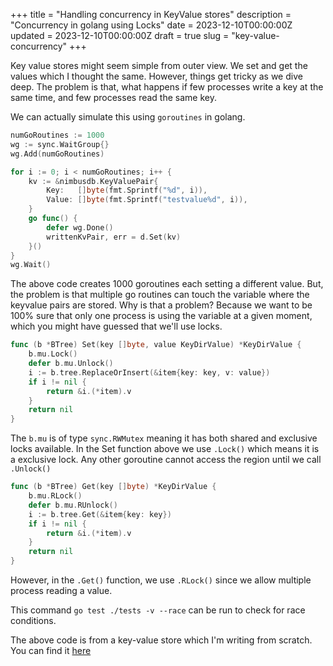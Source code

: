 +++
title = "Handling concurrency in KeyValue stores"
description = "Concurrency in golang using Locks"
date = 2023-12-10T00:00:00Z
updated = 2023-12-10T00:00:00Z
draft = true
slug = "key-value-concurrency"
+++

Key value stores might seem simple from outer view. We set and get the values which I thought the same. However, things get tricky as we dive deep. The problem is that, what happens if few processes write a key at the same time, and few processes read the same key.

We can actually simulate this using `goroutines` in golang.

```go
numGoRoutines := 1000
wg := sync.WaitGroup{}
wg.Add(numGoRoutines)

for i := 0; i < numGoRoutines; i++ {
	kv := &nimbusdb.KeyValuePair{
		Key:   []byte(fmt.Sprintf("%d", i)),
		Value: []byte(fmt.Sprintf("testvalue%d", i)),
	}
	go func() {
		defer wg.Done()
		writtenKvPair, err = d.Set(kv)
	}()
}
wg.Wait()
```

The above code creates 1000 goroutines each setting a different value. But, the problem is that multiple go routines can touch the variable where the keyvalue pairs are stored. Why is that a problem? Because we want to be 100% sure that only one process is using the variable at a given moment, which you might have guessed that we'll use locks.

```go
func (b *BTree) Set(key []byte, value KeyDirValue) *KeyDirValue {
	b.mu.Lock()
	defer b.mu.Unlock()
	i := b.tree.ReplaceOrInsert(&item{key: key, v: value})
	if i != nil {
		return &i.(*item).v
	}
	return nil
}
```

The `b.mu` is of type `sync.RWMutex` meaning it has both shared and exclusive locks available. In the Set function above we use `.Lock()` which means it is a exclusive lock. Any other goroutine cannot access the region until we call `.Unlock()`

```go
func (b *BTree) Get(key []byte) *KeyDirValue {
	b.mu.RLock()
	defer b.mu.RUnlock()
	i := b.tree.Get(&item{key: key})
	if i != nil {
		return &i.(*item).v
	}
	return nil
}
```

However, in the `.Get()` function,  we use `.RLock()` since we allow multiple process reading a value.

This command `go test ./tests -v --race` can be run to check for race conditions.

The above code is from a key-value store which I'm writing from scratch. You can find it [here](https://github.com/manosriram/nimbusdb)